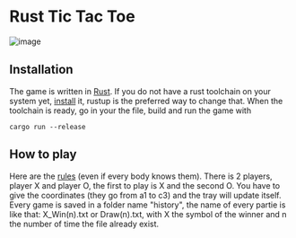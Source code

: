# Rust Tic Tac Toe

![image](https://github.com/user-attachments/assets/122bbfed-1e3b-43c8-bc65-4813e617a500)

## Installation

The game is written in [Rust](https://www.rust-lang.org). If you do not have a rust toolchain on your system 
yet, [install](https://www.rust-lang.org/tools/install) it, rustup is the preferred way to change that. When the toolchain is ready, go in your the file, build and run the
game with

    cargo run --release
    

## How to play

Here are the [rules](https://www.exploratorium.edu/explore/puzzles/tictactoe) (even if every body knows them).
There is 2 players, player X and player O, the first to play is X and the second O.
You have to give the coordinates (they go from a1 to c3) and the tray will update itself.
Every game is saved in a folder name "history", the name of every partie is like that: X_Win(n).txt or Draw(n).txt, with X the symbol of the winner and n the number of time the file already exist.
